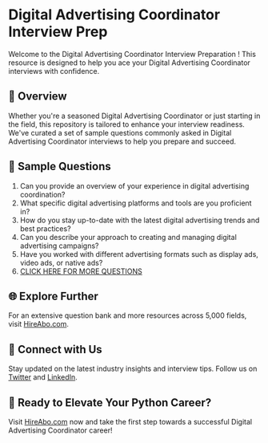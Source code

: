 # Digital Advertising Coordinator Interview Prep

Welcome to the Digital Advertising Coordinator Interview Preparation ! This resource is designed to help you ace your Digital Advertising Coordinator interviews with confidence.

## 🚀 Overview

Whether you're a seasoned Digital Advertising Coordinator or just starting in the field, this repository is tailored to enhance your interview readiness. We've curated a set of sample questions commonly asked in Digital Advertising Coordinator interviews to help you prepare and succeed.

## 📝 Sample Questions

1. Can you provide an overview of your experience in digital advertising coordination?
2. What specific digital advertising platforms and tools are you proficient in?
3. How do you stay up-to-date with the latest digital advertising trends and best practices?
4. Can you describe your approach to creating and managing digital advertising campaigns?
5. Have you worked with different advertising formats such as display ads, video ads, or native ads?
6. [CLICK HERE FOR MORE QUESTIONS](https://hireabo.com/job/8_4_23/Digital%20Advertising%20Coordinator)

## 🌐 Explore Further

For an extensive question bank and more resources across 5,000 fields, visit [HireAbo.com](https://www.hireabo.com).

## 📱 Connect with Us

Stay updated on the latest industry insights and interview tips. Follow us on [Twitter](https://twitter.com/hireabo) and [LinkedIn](https://www.linkedin.com/in/hire-abo-3609972a8/).

## 🚀 Ready to Elevate Your Python Career?

Visit [HireAbo.com](https://www.hireabo.com) now and take the first step towards a successful Digital Advertising Coordinator career!